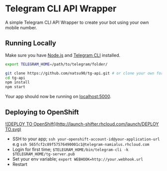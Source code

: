 # Telegram CLI API Wrapper

A simple Telegram CLI API Wrapper to create your bot using your own mobile number.

## Running Locally

Make sure you have [Node.js](http://nodejs.org/) and [Telegram CLI](https://github.com/vysheng/tg/) installed.

```sh
export TELEGRAM_HOME=/path/to/telegram/folder/

git clone https://github.com/natsu90/tg-api.git # or clone your own fork
cd tg-api
npm install
npm start
```

Your app should now be running on [localhost:5000](http://localhost:5000/).

## Deploying to OpenShift

[![DEPLOY TO OpenShift](http://launch-shifter.rhcloud.com/launch/DEPLOY TO.svg)](https://openshift.redhat.com/app/console/application_type/custom?&cartridges[]=nodejs-0.10&initial_git_url=https://github.com/natsu90/tg-api.git&name=telegram)

* SSH to your app; `ssh your-openshift-account-id@your-application-url` e.g `ssh 565fcf2c89f57576490001c1@telegram-namialus.rhcloud.com`
* Login for first time; `$TELEGRAM_HOME/bin/telegram-cli -k $TELEGRAM_HOME/tg-server.pub`
* Set your env variable; `export WEBHOOK=http://your.webhook.url`
* Restart
